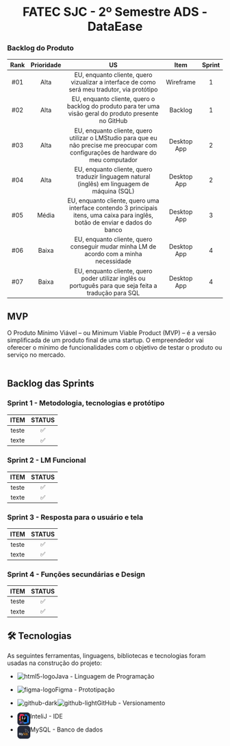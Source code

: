
<span id="topo">
<h1 align="center"> FATEC SJC - 2º Semestre ADS - DataEase </h1>
  
### Backlog do Produto

| Rank     | Prioridade |  US   | Item | Sprint | 
| :----: | :----: | :----: | :----: | :----: |
| #01    | Alta | EU, enquanto cliente, quero vizualizar a interface de como será meu tradutor, via protótipo | Wireframe |  1  |
| #02    | Alta | EU, enquanto cliente, quero o backlog do produto para ter uma visão geral do produto presente no GitHub | Backlog |  1  |
| #03    | Alta | EU, enquanto cliente, quero utilizar o LMStudio para que eu não precise me preocupar com configurações de hardware do meu computador  | Desktop App |  2  |
| #04    | Alta |EU, enquanto cliente, quero traduzir linguagem natural (inglês) em linguagem de máquina (SQL) | Desktop App |  2  | 
| #05    | Média |EU, enquanto cliente, quero uma interface contendo 3 principais itens, uma caixa para inglês, botão de enviar e dados do banco | Desktop App | 3  |
| #06    | Baixa |EU, enquanto cliente, quero conseguir mudar minha LM de acordo com a minha necessidade| Desktop App | 4 |
| #07    | Baixa |EU, enquanto cliente, quero poder utilizar inglês ou português para que seja feita a tradução para SQL | Desktop App| 4 |

## MVP
<span id="mvp">
    
 O Produto Mínimo Viável – ou Minimum Viable Product (MVP) – é a versão simplificada de um produto final de uma startup. O empreendedor vai oferecer o mínimo de funcionalidades com o objetivo de testar o produto ou serviço no mercado.<br><br>

## Backlog das Sprints

### Sprint 1 - Metodologia, tecnologias e protótipo

| ITEM   | STATUS |
| :----: | :----: |
|teste| :white_check_mark: |
|texte| :white_check_mark: |

### Sprint 2 - LM Funcional

| ITEM   | STATUS |
| :----: | :----: |
|teste| :white_check_mark: |
|texte| :white_check_mark: |

### Sprint 3 - Resposta para o usuário e tela

| ITEM   | STATUS |
| :----: | :----: |
|teste| :white_check_mark: |
|texte| :white_check_mark: |

### Sprint 4 - Funções secundárias e Design
| ITEM   | STATUS |
| :----: | :----: |
|teste| :white_check_mark: |
|texte| :white_check_mark: |

## 🛠️ Tecnologias

As seguintes ferramentas, linguagens, bibliotecas e tecnologias foram usadas na construção do projeto:

* <p>
   <img align="left" title="html5-logo" height="30px" src="https://raw.githubusercontent.com/jmnote/z-icons/master/svg/java.svg"/>
   Java - Linguagem de Programação
 </p>
 
* <p>
  <img align="left" title="figma-logo" height="30px" src="https://user-images.githubusercontent.com/76211125/227502784-c94d5e2d-2e39-449b-ba85-053b9106b979.png"/>
   Figma - Prototipação
 </p>

* <p>
   <img align="left" title="github-dark" height="30px" src="https://user-images.githubusercontent.com/76211125/227561942-1503fb74-eb8e-41d1-936e-bf22bc2d70eb.png#gh-dark-mode-only"/>
   <img align="left" title="github-light" height="30px" src="https://user-images.githubusercontent.com/76211125/227561896-a90cea71-7431-4908-ac8d-71fc02603eeb.png#gh-light-mode-only"/>
   GitHub - Versionamento
 </p>

* <p>
   <img align="left" title="vscode" height="30px" src="https://github.com/tandpfun/skill-icons/raw/main/icons/Idea-Dark.svg"/>
   InteliJ - IDE
 </p>

* <p>
   <img align="left" title="vscode" height="30px" src="https://github.com/tandpfun/skill-icons/raw/main/icons/MySQL-Dark.svg"/>
   MySQL - Banco de dados
 </p>
 

 
